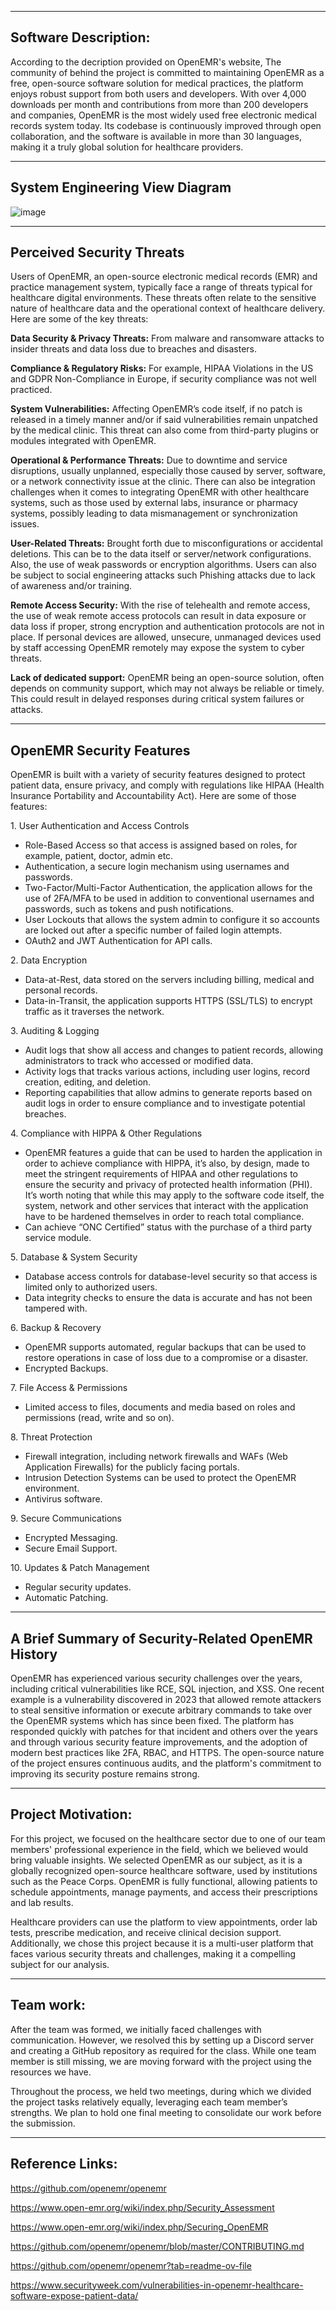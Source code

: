 -------------------------
**Software Description:**
-------------------------
According to the decription provided on OpenEMR's website, The community of behind the project is committed to maintaining OpenEMR as a free, open-source software solution for medical practices, the platform enjoys robust support from both users and developers. With over 4,000 downloads per month and contributions from more than 200 developers and companies, OpenEMR is the most widely used free electronic medical records system today. Its codebase is continuously improved through open collaboration, and the software is available in more than 30 languages, making it a truly global solution for healthcare providers.

-----------------------------------
**System Engineering View Diagram**
-----------------------------------
![image](https://github.com/Lord-Tiger/CYBR8420_Fall24/blob/main/Media/OpenEMR_SystemsEngineeringView.jpg)

------------------------------
**Perceived Security Threats**
------------------------------
Users of OpenEMR, an open-source electronic medical records (EMR) and practice management system, typically face a range of threats typical for healthcare digital environments. These threats often relate to the sensitive nature of healthcare data and the operational context of healthcare delivery. Here are some of the key threats:

**Data Security & Privacy Threats:** From malware and ransomware attacks to insider threats and data loss due to breaches and disasters.

**Compliance & Regulatory Risks:** For example, HIPAA Violations in the US and GDPR Non-Compliance in Europe, if security compliance was not well practiced.

**System Vulnerabilities:** Affecting OpenEMR’s code itself, if no patch is released in a timely manner and/or if said vulnerabilities remain unpatched by the medical clinic. This threat can also come from third-party plugins or modules integrated with OpenEMR.

**Operational & Performance Threats:** Due to downtime and service disruptions, usually unplanned, especially those caused by server, software, or a network connectivity issue at the clinic. There can also be integration challenges when it comes to integrating OpenEMR with other healthcare systems, such as those used by external labs, insurance or pharmacy systems, possibly leading to data mismanagement or synchronization issues.

**User-Related Threats:** Brought forth due to misconfigurations or accidental deletions. This can be to the data itself or server/network configurations. Also, the use of weak passwords or encryption algorithms. Users can also be subject to social engineering attacks such Phishing attacks due to lack of awareness and/or training.

**Remote Access Security:** With the rise of telehealth and remote access, the use of weak remote access protocols can result in data exposure or data loss if proper, strong encryption and authentication protocols are not in place. If personal devices are allowed, unsecure, unmanaged devices used by staff accessing OpenEMR remotely may expose the system to cyber threats.

**Lack of dedicated support:** OpenEMR being an open-source solution, often depends on community support, which may not always be reliable or timely. This could result in delayed responses during critical system failures or attacks.

-----------------------------
**OpenEMR Security Features**
-----------------------------
OpenEMR is built with a variety of security features designed to protect patient data, ensure privacy, and comply with regulations like HIPAA (Health Insurance Portability and Accountability Act). Here are some of those features:

1\. User Authentication and Access Controls

- Role-Based Access so that access is assigned based on roles, for example, patient, doctor, admin etc.
- Authentication, a secure login mechanism using usernames and passwords.
- Two-Factor/Multi-Factor Authentication, the application allows for the use of 2FA/MFA to be used in addition to conventional usernames and passwords, such as tokens and push notifications.
- User Lockouts that allows the system admin to configure it so accounts are locked out after a specific number of failed login attempts.
- OAuth2 and JWT Authentication for API calls.

2\. Data Encryption

- Data-at-Rest, data stored on the servers including billing, medical and personal records.
- Data-in-Transit, the application supports HTTPS (SSL/TLS) to encrypt traffic as it traverses the network.

3\. Auditing & Logging

- Audit logs that show all access and changes to patient records, allowing administrators to track who accessed or modified data.
- Activity logs that tracks various actions, including user logins, record creation, editing, and deletion.
- Reporting capabilities that allow admins to generate reports based on audit logs in order to ensure compliance and to investigate potential breaches.

4\. Compliance with HIPPA & Other Regulations

- OpenEMR features a guide that can be used to harden the application in order to achieve compliance with HIPPA, it’s also, by design, made to meet the stringent requirements of HIPAA and other regulations to ensure the security and privacy of protected health information (PHI). It’s worth noting that while this may apply to the software code itself, the system, network and other services that interact with the application have to be hardened themselves in order to reach total compliance.
- Can achieve “ONC Certified” status with the purchase of a third party service module.

5\. Database & System Security

- Database access controls for database-level security so that access is limited only to authorized users.
- Data integrity checks to ensure the data is accurate and has not been tampered with.

6\. Backup & Recovery

- OpenEMR supports automated, regular backups that can be used to restore operations in case of loss due to a compromise or a disaster.
- Encrypted Backups.

7\. File Access & Permissions

- Limited access to files, documents and media based on roles and permissions (read, write and so on).

8\. Threat Protection

- Firewall integration, including network firewalls and WAFs (Web Application Firewalls) for the publicly facing portals.
- Intrusion Detection Systems can be used to protect the OpenEMR environment.
- Antivirus software.

9\. Secure Communications

- Encrypted Messaging.
- Secure Email Support.

10\. Updates & Patch Management

- Regular security updates.
- Automatic Patching.

-------------------------------------------------------
**A Brief Summary of Security-Related OpenEMR History**
-------------------------------------------------------
OpenEMR has experienced various security challenges over the years, including critical vulnerabilities like RCE, SQL injection, and XSS. One recent example is a vulnerability discovered in 2023 that allowed remote attackers to steal sensitive information or execute arbitrary commands to take over the OpenEMR systems which has since been fixed. The platform has responded quickly with patches for that incident and others over the years and through various security feature improvements, and the adoption of modern best practices like 2FA, RBAC, and HTTPS. The open-source nature of the project ensures continuous audits, and the platform's commitment to improving its security posture remains strong.

-----------------------
**Project Motivation:**
-----------------------
For this project, we focused on the healthcare sector due to one of our team members' professional experience in the field, which we believed would bring valuable insights. We selected OpenEMR as our subject, as it is a globally recognized open-source healthcare software, used by institutions such as the Peace Corps. OpenEMR is fully functional, allowing patients to schedule appointments, manage payments, and access their prescriptions and lab results.

Healthcare providers can use the platform to view appointments, order lab tests, prescribe medication, and receive clinical decision support.
Additionally, we chose this project because it is a multi-user platform that faces various security threats and challenges, making it a compelling subject for our analysis.

--------------
**Team work:**
--------------
After the team was formed, we initially faced challenges with communication. However, we resolved this by setting up a Discord server and creating a GitHub repository as required for the class. While one team member is still missing, we are moving forward with the project using the resources we have.

Throughout the process, we held two meetings, during which we divided the project tasks relatively equally, leveraging each team member’s strengths.
We plan to hold one final meeting to consolidate our work before the submission.

-------------------------------------------------------
**Reference Links:**
-------------------------------------------------------
<https://github.com/openemr/openemr>

<https://www.open-emr.org/wiki/index.php/Security_Assessment>

<https://www.open-emr.org/wiki/index.php/Securing_OpenEMR>

<https://github.com/openemr/openemr/blob/master/CONTRIBUTING.md>

<https://github.com/openemr/openemr?tab=readme-ov-file>

<https://www.securityweek.com/vulnerabilities-in-openemr-healthcare-software-expose-patient-data/>
